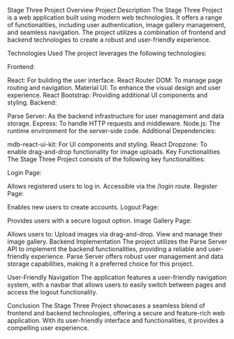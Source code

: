 Stage Three Project Overview
Project Description
The Stage Three Project is a web application built using modern web technologies. It offers a range of functionalities, including user authentication, image gallery management, and seamless navigation. The project utilizes a combination of frontend and backend technologies to create a robust and user-friendly experience.

Technologies Used
The project leverages the following technologies:

Frontend:

React: For building the user interface.
React Router DOM: To manage page routing and navigation.
Material UI: To enhance the visual design and user experience.
React Bootstrap: Providing additional UI components and styling.
Backend:

Parse Server: As the backend infrastructure for user management and data storage.
Express: To handle HTTP requests and middleware.
Node.js: The runtime environment for the server-side code.
Additional Dependencies:

mdb-react-ui-kit: For UI components and styling.
React Dropzone: To enable drag-and-drop functionality for image uploads.
Key Functionalities
The Stage Three Project consists of the following key functionalities:

Login Page:

Allows registered users to log in.
Accessible via the /login route.
Register Page:

Enables new users to create accounts.
Logout Page:

Provides users with a secure logout option.
Image Gallery Page:

Allows users to:
Upload images via drag-and-drop.
View and manage their image gallery.
Backend Implementation
The project utilizes the Parse Server API to implement the backend functionalities, providing a reliable and user-friendly experience. Parse Server offers robust user management and data storage capabilities, making it a preferred choice for this project.

User-Friendly Navigation
The application features a user-friendly navigation system, with a navbar that allows users to easily switch between pages and access the logout functionality.

Conclusion
The Stage Three Project showcases a seamless blend of frontend and backend technologies, offering a secure and feature-rich web application. With its user-friendly interface and functionalities, it provides a compelling user experience.






